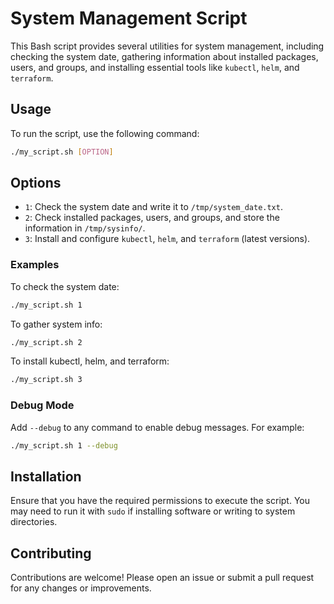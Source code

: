 
# System Management Script

This Bash script provides several utilities for system management, including checking the system date, gathering information about installed packages, users, and groups, and installing essential tools like `kubectl`, `helm`, and `terraform`.

## Usage

To run the script, use the following command:

```bash
./my_script.sh [OPTION]
```

## Options

- `1`: Check the system date and write it to `/tmp/system_date.txt`.
- `2`: Check installed packages, users, and groups, and store the information in `/tmp/sysinfo/`.
- `3`: Install and configure `kubectl`, `helm`, and `terraform` (latest versions).

### Examples

To check the system date:
```bash
./my_script.sh 1
```

To gather system info:
```bash
./my_script.sh 2
```

To install kubectl, helm, and terraform:
```bash
./my_script.sh 3
```

### Debug Mode

Add `--debug` to any command to enable debug messages. For example:
```bash
./my_script.sh 1 --debug
```

## Installation

Ensure that you have the required permissions to execute the script. You may need to run it with `sudo` if installing software or writing to system directories.

## Contributing

Contributions are welcome! Please open an issue or submit a pull request for any changes or improvements.
